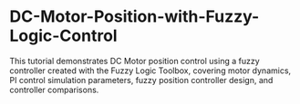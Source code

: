 # DC-Motor-Position-with-Fuzzy-Logic-Control
This tutorial demonstrates DC Motor position control using a fuzzy controller created with the Fuzzy Logic Toolbox, covering motor dynamics, PI control simulation parameters, fuzzy position controller design, and controller comparisons.
